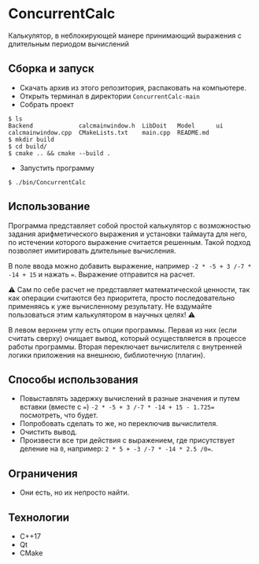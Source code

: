 # ConcurrentCalc
Калькулятор, в неблокирующей манере принимающий выражения с длительным периодом вычислений

## Сборка и запуск

- Скачать архив из этого репозитория, распаковать на компьютере.
- Открыть терминал в директории `ConcurrentCalc-main`
- Собрать проект
```
$ ls
Backend             calcmainwindow.h  LibDoit   Model      ui
calcmainwindow.cpp  CMakeLists.txt    main.cpp  README.md
$ mkdir build
$ cd build/
$ cmake .. && cmake --build .
```
- Запустить программу
```
$ ./bin/ConcurrentCalc
```

## Использование

Программа представляет собой простой калькулятор с возможностью задания арифметического выражения и установки таймаута для него, по истечении которого выражение считается решенным. Такой подход позволяет имитировать длительные вычисления.

В поле ввода можно добавить выражение, например `-2 * -5 + 3 /-7 * -14 + 15` и нажать `=`. Выражение отправится на расчет.

⚠️ Сам по себе расчет не представляет математической ценности, так как операции считаются без приоритета, просто последовательно применяясь к уже вычисленному результату. Не вздумайте пользоваться этим калькулятором в научных целях! ⚠️

В левом верхнем углу есть опции программы. Первая из них (если считать сверху) очищает вывод, который осуществляется в процессе работы программы. Вторая переключает вычислителя с внутренней логики приложения на внешнюю, библиотечную (плагин).

## Способы использования

- Повыставлять задержку вычислений в разные значения и путем вставки (вместе с `=`) `-2 * -5 + 3 /-7 * -14 + 15 - 1.725=` посмотреть, что будет.
- Попробовать сделать то же, но переключив вычислителя.
- Очистить вывод.
- Произвести все три действия с выражением, где присутствует деление на `0`, например: `2 * 5 + -3 /-7 * -14 * 2.5 /0=`.

## Ограничения

- Они есть, но их непросто найти.

## Технологии

- С++17
- Qt
- CMake
